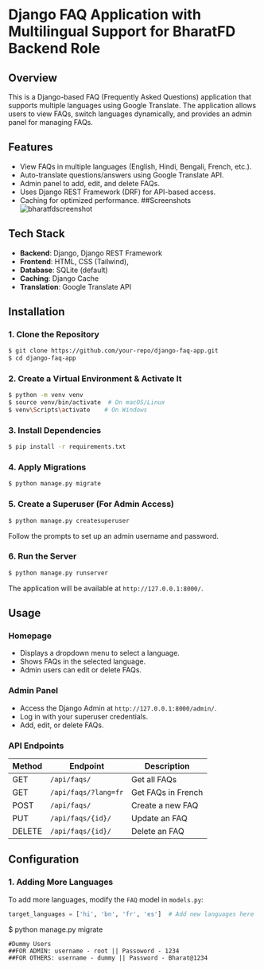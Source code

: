 # Django FAQ Application with Multilingual Support for BharatFD Backend Role

## Overview
This is a Django-based FAQ (Frequently Asked Questions) application that supports multiple languages using Google Translate. The application allows users to view FAQs, switch languages dynamically, and provides an admin panel for managing FAQs.

## Features
- View FAQs in multiple languages (English, Hindi, Bengali, French, etc.).
- Auto-translate questions/answers using Google Translate API.
- Admin panel to add, edit, and delete FAQs.
- Uses Django REST Framework (DRF) for API-based access.
- Caching for optimized performance.
##Screenshots
![bharatfdscreenshot](https://github.com/user-attachments/assets/61909944-e41b-499b-9c13-958bae2a4800)


## Tech Stack
- **Backend**: Django, Django REST Framework
- **Frontend**: HTML, CSS (Tailwind), 
- **Database**: SQLite (default)
- **Caching**: Django Cache
- **Translation**: Google Translate API

## Installation
### 1. Clone the Repository
```sh
$ git clone https://github.com/your-repo/django-faq-app.git
$ cd django-faq-app
```

### 2. Create a Virtual Environment & Activate It
```sh
$ python -m venv venv
$ source venv/bin/activate  # On macOS/Linux
$ venv\Scripts\activate    # On Windows
```

### 3. Install Dependencies
```sh
$ pip install -r requirements.txt
```

### 4. Apply Migrations
```sh
$ python manage.py migrate
```

### 5. Create a Superuser (For Admin Access)
```sh
$ python manage.py createsuperuser
```
Follow the prompts to set up an admin username and password.

### 6. Run the Server
```sh
$ python manage.py runserver
```

The application will be available at `http://127.0.0.1:8000/`.

## Usage
### **Homepage**
- Displays a dropdown menu to select a language.
- Shows FAQs in the selected language.
- Admin users can edit or delete FAQs.

### **Admin Panel**
- Access the Django Admin at `http://127.0.0.1:8000/admin/`.
- Log in with your superuser credentials.
- Add, edit, or delete FAQs.

### **API Endpoints**
| Method | Endpoint         | Description |
|--------|-----------------|-------------|
| GET    | `/api/faqs/`    | Get all FAQs |
| GET    | `/api/faqs/?lang=fr` | Get FAQs in French |
| POST   | `/api/faqs/`    | Create a new FAQ |
| PUT    | `/api/faqs/{id}/` | Update an FAQ |
| DELETE | `/api/faqs/{id}/` | Delete an FAQ |

## Configuration
### 1. **Adding More Languages**
To add more languages, modify the `FAQ` model in `models.py`:
```python
target_languages = ['hi', 'bn', 'fr', 'es']  # Add new languages here
```
$ python manage.py migrate
```
#Dummy Users
##FOR ADMIN: username - root || Passoword - 1234
##FOR OTHERS: username - dummy || Password - Bharat@1234
